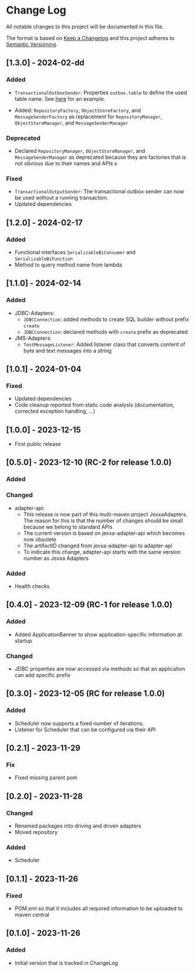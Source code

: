 # Change Log
All notable changes to this project will be documented in this file.

The format is based on [Keep a Changelog](http://keepachangelog.com/)
and this project adheres to [Semantic Versioning](http://semver.org/).

## \[1.3.0] - 2024-02-dd
### Added
* `TransactionalOutboxSender`: Properties `outbox.table` to define the used table name. See [here](common-adapters/src/test/resources/application.properties) for an example.

* Added: `RepositoryFactory`, `ObjectStoreFactory`, and `MessageSenderFactory` as replacement for `RepositoryManager`, `ObjectStoreManager`, and `MessageSenderManager`

### Deprecated
* Declared `RepositoryManager`, `ObjectStoreManager`, and `MessageSenderManager` as deprecated because they are factories that is not obvious due to their names and APIs
s
### Fixed
* `TransactionalOutputSender`: The transactional outbox sender can now be used without a running transaction.  
* Updated dependencies

## \[1.2.0] - 2024-02-17
### Added
* Functional interfaces `SerializableBiConsumer` and `SerializableBiFunction`
* Method to query method name from lambda

## \[1.1.0] - 2024-02-14
### Added
* JDBC-Adapters:
  * `JDBCConnection`: added methods to create SQL builder without prefix `create`
  * `JDBCConnection`: declared methods with `create` prefix as deprecated
* JMS-Adapters:
  * `TextMessageListener`: Added listener class that converts content of byte and text messages into a string  

## \[1.0.1] - 2024-01-04
### Fixed
-  Updated dependencies
-  Code cleanup reported from static code analysis (documentation, corrected exception handling, ...)

## \[1.0.0] - 2023-12-15
- First public release

## \[0.5.0] - 2023-12-10 (RC-2 for release 1.0.0)
### Added 
### Changed
- adapter-api:
  - This release is now part of this multi-maven project JexxaAdapters. The reason for this is that the number of changes should be small because we belong to standard APIs   
  - The current version is based on jexxa-adapter-api which becomes now obsolete
  - The artifactID changed from jexxa-adapter-api to adapter-api 
  - To indicate this change, adapter-api starts with the same version number as Jexxa Adapters 

### Added
- Health checks   

## \[0.4.0] - 2023-12-09 (RC-1 for release 1.0.0)
### Added
- Added ApplicationBanner to show application-specific information at startup 

### Changed
- JDBC properties are now accessed via methods so that an application can add specific prefix 

## \[0.3.0] - 2023-12-05 (RC for release 1.0.0)
### Added
- Scheduler now supports a fixed number of iterations. 
- Listener for Scheduler that can be configured via their API 

## \[0.2.1] - 2023-11-29
### Fix
- Fixed missing parent pom   

## \[0.2.0] - 2023-11-28
### Changed 
- Renamed packages into driving and driven adapters 
- Moved repository

### Added 
- Scheduler

## \[0.1.1] - 2023-11-26

### Fixed
- POM.xml so that it includes all required information to be uploaded to maven central 

## \[0.1.0] - 2023-11-26

### Added
- Initial version that is tracked in ChangeLog